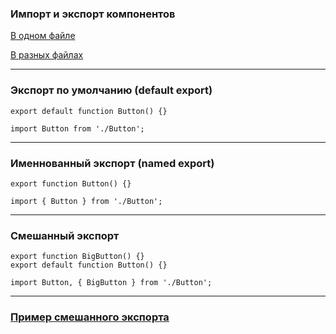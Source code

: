 ### Импорт и экспорт компонентов

[В одном файле](ex1)

[В разных файлах](ex2)

---

### Экспорт по умолчанию (default export)

```
export default function Button() {}
```
```
import Button from './Button';
```

---

### Именнованный экспорт (named export)

```
export function Button() {}
```
```
import { Button } from './Button';
```

---

### Смешанный экспорт

```
export function BigButton() {}
export default function Button() {}
```
```
import Button, { BigButton } from './Button';
```

---

### [Пример смешанного экспорта](ex3)